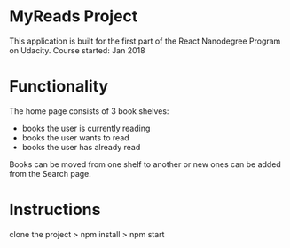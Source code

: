 # MyReads Project

This application is built for the first part of the React Nanodegree Program on Udacity.
Course started: Jan 2018

# Functionality

The home page consists of 3 book shelves:
- books the user is currently reading
- books the user wants to read
- books the user has already read

Books can be moved from one shelf to another or new ones can be added from the Search page.

# Instructions
clone the project > npm install > npm start
